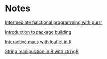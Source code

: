 # Notes

[Intermediate functional programming with purrr](1_INTERMEDIATE_PURRR.MD)

[Introduction to package building](2_INTRO_TO_PACKAGE_BUILDING.MD)

[Interactive maps with leaflet in R](3_INTERACTIVE_MAPS_WITH_LEAFLET_IN_R.MD)

[String manipulation in R with stringR](4_STRING_MANIPULATION_IN_R_WITH_STRINGR.MD)

